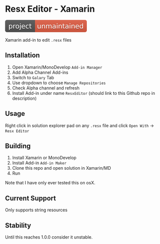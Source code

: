 # Resx Editor - Xamarin

[![Foo](https://raw.githubusercontent.com/CalebMorris/Xamarin-ResxEditor/master/unmaintained%20svg.svg)](https://github.com/CalebMorris/Xamarin-ResxEditor)

Xamarin add-in to edit `.resx` files

## Installation

1. Open Xamarin/MonoDevelop `Add-in Manager`
1. Add Alpha Channel Add-ins
  1. Switch to `Galary` Tab
  1. Use dropdown to choose `Manage Repositories`
  1. Check Alpha channel and refresh
1. Install Add-in under name `ResxEditor` (should link to this Github repo in
   description)

## Usage

Right click in solution explorer pad on any `.resx` file and click `Open With`
-> `Resx Editor`

## Building

1. Install Xamarin or MonoDevelop
1. Install Add-in `Add-in Maker`
1. Clone this repo and open solution in Xamarin/MD
1. Run

Note that I have only ever tested this on osX.

## Current Support

Only supports string resources

## Stability

Until this reaches 1.0.0 consider it unstable.
